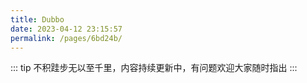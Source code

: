 ```yaml
---
title: Dubbo
date: 2023-04-12 23:15:57
permalink: /pages/6bd24b/
---
```

::: tip
不积跬步无以至千里，内容持续更新中，有问题欢迎大家随时指出
:::